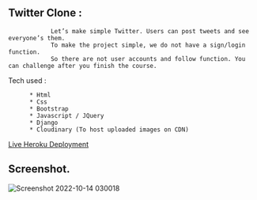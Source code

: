 ## Twitter Clone :

                Let’s make simple Twitter. Users can post tweets and see everyone’s them.
                To make the project simple, we do not have a sign/login function.
                So there are not user accounts and follow function. You can challenge after you finish the course.





Tech used :

          * Html
          * Css
          * Bootstrap
          * Javascript / JQuery
          * Django
          * Cloudinary (To host uploaded images on CDN)
          
          
 [Live Heroku Deployment](https://twitter-clone.zidamakin.repl.co/)
 
 
## Screenshot. 

![Screenshot 2022-10-14 030018](https://user-images.githubusercontent.com/57568160/195785077-7107427d-84b6-4446-822b-702565cdaea5.jpg)





